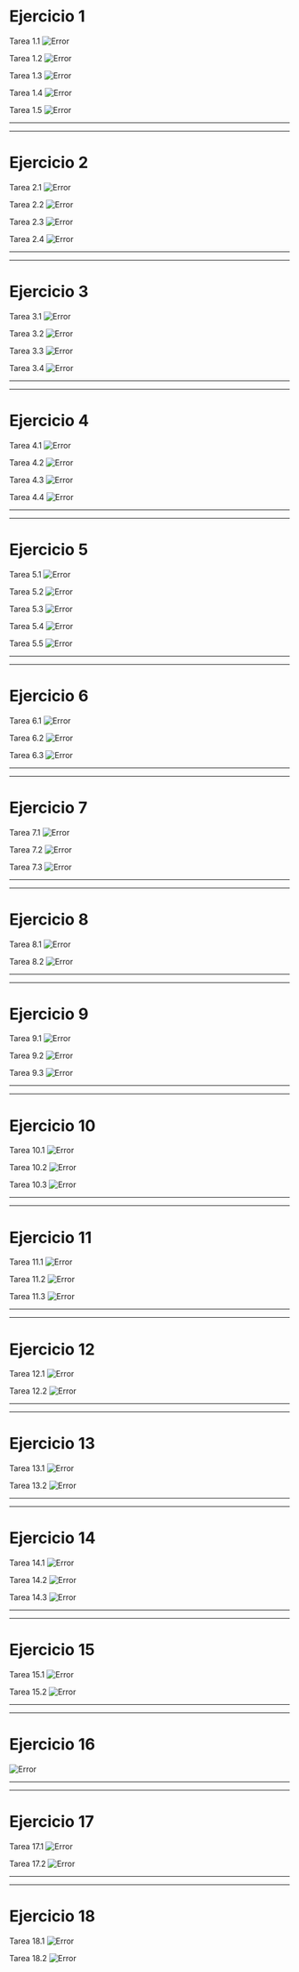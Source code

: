 # **Ejercicio 1**
Tarea 1.1
![Error](Capturas/1.1.png)

Tarea 1.2
![Error](Capturas/1.2.png)

Tarea 1.3
![Error](Capturas/1.3.png)

Tarea 1.4
![Error](Capturas/1.4.png)

Tarea 1.5
![Error](Capturas/1.5.png)

---
---

# **Ejercicio 2**
Tarea 2.1
![Error](Capturas/2.1.png)

Tarea 2.2
![Error](Capturas/2.2.png)

Tarea 2.3
![Error](Capturas/2.3.png)

Tarea 2.4
![Error](Capturas/2.4.png)

---
---

# **Ejercicio 3**
Tarea 3.1
![Error](Capturas/3.1.png)

Tarea 3.2
![Error](Capturas/3.2.png)

Tarea 3.3
![Error](Capturas/3.3.png)

Tarea 3.4
![Error](Capturas/3.4.png)

---
---

# **Ejercicio 4**
Tarea 4.1
![Error](Capturas/4.1.png)

Tarea 4.2
![Error](Capturas/4.2.png)

Tarea 4.3
![Error](Capturas/4.3.png)

Tarea 4.4
![Error](Capturas/4.4.png)

---
---

# **Ejercicio 5**
Tarea 5.1
![Error](Capturas/5.1.png)

Tarea 5.2
![Error](Capturas/5.2.png)

Tarea 5.3
![Error](Capturas/5.3.png)

Tarea 5.4
![Error](Capturas/5.4.png)

Tarea 5.5
![Error](Capturas/5.5.png)

---
---

# **Ejercicio 6**
Tarea 6.1
![Error](Capturas/6.1.png)

Tarea 6.2
![Error](Capturas/6.2.png)

Tarea 6.3
![Error](Capturas/6.3.png)

---
---

# **Ejercicio 7**
Tarea 7.1
![Error](Capturas/7.1.png)

Tarea 7.2
![Error](Capturas/7.2.png)

Tarea 7.3
![Error](Capturas/7.3.png)

---
---

# **Ejercicio 8**
Tarea 8.1
![Error](Capturas/8.1.png)

Tarea 8.2
![Error](Capturas/8.2.png)

---
---

# **Ejercicio 9**
Tarea 9.1
![Error](Capturas/9.1.png)

Tarea 9.2
![Error](Capturas/9.2.png)

Tarea 9.3
![Error](Capturas/9.3.png)

---
---

# **Ejercicio 10**
Tarea 10.1
![Error](Capturas/10.1.png)

Tarea 10.2
![Error](Capturas/10.2.png)

Tarea 10.3
![Error](Capturas/10.3.png)

---
---

# **Ejercicio 11**
Tarea 11.1
![Error](Capturas/11.1.png)

Tarea 11.2
![Error](Capturas/11.2.png)

Tarea 11.3
![Error](Capturas/11.3.png)

---
---

# **Ejercicio 12**
Tarea 12.1
![Error](Capturas/12.1.png)

Tarea 12.2
![Error](Capturas/12.2.png)

---
---

# **Ejercicio 13**
Tarea 13.1
![Error](Capturas/13.1.png)

Tarea 13.2
![Error](Capturas/13.2.png)

---
---

# **Ejercicio 14**
Tarea 14.1
![Error](Capturas/14.1.png)

Tarea 14.2
![Error](Capturas/14.2.png)

Tarea 14.3
![Error](Capturas/14.3.png)

---
---

# **Ejercicio 15**
Tarea 15.1
![Error](Capturas/15.1.png)

Tarea 15.2
![Error](Capturas/15.2.png)

---
---

# **Ejercicio 16**
![Error](Capturas/16.png)

---
---

# **Ejercicio 17**
Tarea 17.1
![Error](Capturas/17.1.png)

Tarea 17.2
![Error](Capturas/17.2.png)

---
---

# **Ejercicio 18**
Tarea 18.1
![Error](Capturas/18.1.png)

Tarea 18.2
![Error](Capturas/18.2.png)